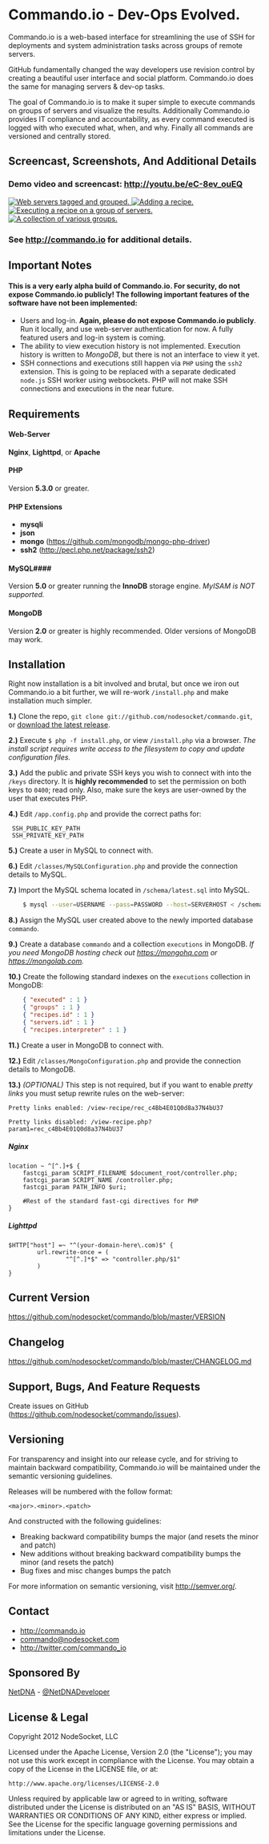 # Commando.io - Dev-Ops Evolved. #

Commando.io is a web-based interface for streamlining the use of SSH for deployments and system administration tasks across groups of remote servers.

GitHub fundamentally changed the way developers use revision control by creating a beautiful user interface and social platform. Commando.io does the same for managing servers & dev-op tasks.

The goal of Commando.io is to make it super simple to execute commands on groups of servers and visualize the results. Additionally Commando.io provides IT compliance and accountability, as every command executed is logged with who executed what, when, and why. Finally all commands are versioned and centrally stored.

Screencast, Screenshots, And Additional Details
--------------------------------

### Demo video and screencast: http://youtu.be/eC-8ev_ouEQ ###

[ ![Web servers tagged and grouped.](http://netdna.commando.io/images/screenshots/small/servers.png) ](http://netdna.commando.io/images/screenshots/xlarge/servers.png)
[ ![Adding a recipe.](http://netdna.commando.io/images/screenshots/small/add-recipe.png) ](http://netdna.commando.io/images/screenshots/xlarge/add-recipe.png)
[ ![Executing a recipe on a group of servers.](http://netdna.commando.io/images/screenshots/small/execute.png) ](http://netdna.commando.io/images/screenshots/xlarge/execute.png)
[ ![A collection of various groups.](http://netdna.commando.io/images/screenshots/small/groups.png) ](http://netdna.commando.io/images/screenshots/xlarge/groups.png)

### See http://commando.io for additional details. ###

Important Notes
---------------

#### This is a very early alpha build of Commando.io. For security, do not expose Commando.io publicly! The following important features of the software have not been implemented: ####

* Users and log-in. **Again, please do not expose Commando.io publicly**. Run it locally, and use web-server authentication for now. A fully featured users and log-in system is coming.
* The ability to view execution history is not implemented. Execution history is written to *MongoDB*, but there is not an interface to view it yet.
* SSH connections and executions still happen via `PHP` using the `ssh2` extension. This is going to be replaced with a separate dedicated `node.js` SSH worker using websockets. PHP will not make SSH connections and executions in the near future.

Requirements
------------

#### Web-Server ####
**Nginx**, **Lighttpd**, or **Apache**

#### PHP ####
Version **5.3.0** or greater.

#### PHP Extensions ####
+ **mysqli**
+ **json**
+ **mongo** (https://github.com/mongodb/mongo-php-driver)
+ **ssh2** (http://pecl.php.net/package/ssh2)

#### MySQL####
Version **5.0** or greater running the **InnoDB** storage engine. *MyISAM is NOT supported.*

#### MongoDB ####
Version **2.0** or greater is highly recommended. Older versions of MongoDB may work.

Installation
------------

Right now installation is a bit involved and brutal, but once we iron out Commando.io a bit further, we will re-work `/install.php` and make installation much simpler.

**1.)** Clone the repo, `git clone git://github.com/nodesocket/commando.git`, or [download the latest release](https://github.com/nodesocket/commando/tarball/master).

**2.)** Execute `$ php -f install.php`, or view `/install.php` via a browser. *The install script requires write access to the filesystem to copy and update configuration files.*

**3.)** Add the public and private SSH keys you wish to connect with into the `/keys` directory. It is **highly recommended** to set the permission on both keys to `0400`; read only. Also, make sure the keys are user-owned by the user that executes PHP.

**4.)** Edit `/app.config.php` and provide the correct paths for:

     SSH_PUBLIC_KEY_PATH
     SSH_PRIVATE_KEY_PATH

**5.)** Create a user in MySQL to connect with.

**6.)** Edit `/classes/MySQLConfiguration.php` and provide the connection details to MySQL.

**7.)** Import the MySQL schema located in `/schema/latest.sql` into MySQL.

```` bash
	$ mysql --user=USERNAME --pass=PASSWORD --host=SERVERHOST < /schema/latest.sql
````

**8.)**	Assign the MySQL user created above to the newly imported database `commando`.    

**9.)** Create a database `commando` and a collection `executions` in MongoDB. *If you need MongoDB hosting check out https://mongohq.com or https://mongolab.com.*

**10.)** Create the following standard indexes on the `executions` collection in MongoDB:   

```` json
    { "executed" : 1 }
    { "groups" : 1 }
    { "recipes.id" : 1 }
    { "servers.id" : 1 }
    { "recipes.interpreter" : 1 }
````

**11.)** Create a user in MongoDB to connect with.

**12.)** Edit `/classes/MongoConfiguration.php` and provide the connection details to MongoDB.

**13.)** *(OPTIONAL)* This step is not required, but if you want to enable *pretty links* you must setup rewrite rules on the web-server:

````
Pretty links enabled: /view-recipe/rec_c4Bb4E01Q0d8a37N4bU37
````

````
Pretty links disabled: /view-recipe.php?param1=rec_c4Bb4E01Q0d8a37N4bU37
````

##### Nginx #####
```` nginx
location ~ ^[^.]+$ {
    fastcgi_param SCRIPT_FILENAME $document_root/controller.php;
    fastcgi_param SCRIPT_NAME /controller.php;
    fastcgi_param PATH_INFO $uri;
    
    #Rest of the standard fast-cgi directives for PHP
}
````

##### Lighttpd #####
```` lighttpd
$HTTP["host"] =~ "^(your-domain-here\.com)$" {
        url.rewrite-once = (
                "^[^.]*$" => "controller.php/$1"
        )
}
````

Current Version
---------------
https://github.com/nodesocket/commando/blob/master/VERSION

Changelog
---------
https://github.com/nodesocket/commando/blob/master/CHANGELOG.md

Support, Bugs, And Feature Requests
-----------------------

Create issues on GitHub (https://github.com/nodesocket/commando/issues).

Versioning
----------

For transparency and insight into our release cycle, and for striving to maintain backward compatibility, Commando.io will be maintained under the semantic versioning guidelines.

Releases will be numbered with the follow format:

`<major>.<minor>.<patch>`

And constructed with the following guidelines:

+ Breaking backward compatibility bumps the major (and resets the minor and patch)
+ New additions without breaking backward compatibility bumps the minor (and resets the patch)
+ Bug fixes and misc changes bumps the patch

For more information on semantic versioning, visit http://semver.org/.

Contact
-------

+ http://commando.io
+ commando@nodesocket.com
+ http://twitter.com/commando_io

Sponsored By
-------
[NetDNA](http://netdna.com) - [@NetDNADeveloper](http://www.twitter.com/netdnadeveloper)

License & Legal
---------------

Copyright 2012 NodeSocket, LLC

Licensed under the Apache License, Version 2.0 (the "License"); you may not use this work except in compliance with the License. You may obtain a copy of the License in the LICENSE file, or at:

    http://www.apache.org/licenses/LICENSE-2.0

Unless required by applicable law or agreed to in writing, software distributed under the License is distributed on an "AS IS" BASIS, WITHOUT WARRANTIES OR CONDITIONS OF ANY KIND, either express or implied. See the License for the specific language governing permissions and limitations under the License.
